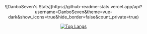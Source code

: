 <center>
![DanboSeven's Stats](https://github-readme-stats.vercel.app/api?username=DanboSeven&theme=vue-dark&show_icons=true&hide_border=false&count_private=true)

[![Top Langs](https://github-readme-stats.vercel.app/api/top-langs/?username=danboseven&layout=compact&theme=light)](https://github.com/anuraghazra/github-readme-stats)
</center>
